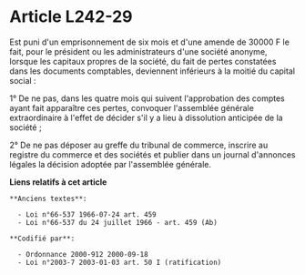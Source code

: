 # Article L242-29

Est puni d'un emprisonnement de six mois et d'une amende de 30000 F le fait, pour le président ou les administrateurs d'une
société anonyme, lorsque les capitaux propres de la société, du fait de pertes constatées dans les documents comptables,
deviennent inférieurs à la moitié du capital social :

1° De ne pas, dans les quatre mois qui suivent l'approbation des comptes ayant fait apparaître ces pertes, convoquer
l'assemblée générale extraordinaire à l'effet de décider s'il y a lieu à dissolution anticipée de la société ;

2° De ne pas déposer au greffe du tribunal de commerce, inscrire au registre du commerce et des sociétés et publier dans un
journal d'annonces légales la décision adoptée par l'assemblée générale.

**Liens relatifs à cet article**

	**Anciens textes**:

	  - Loi n°66-537 1966-07-24 art. 459
	  - Loi n°66-537 du 24 juillet 1966 - art. 459 (Ab)

	**Codifié par**:

	  - Ordonnance 2000-912 2000-09-18
	  - Loi n°2003-7 2003-01-03 art. 50 I (ratification)
